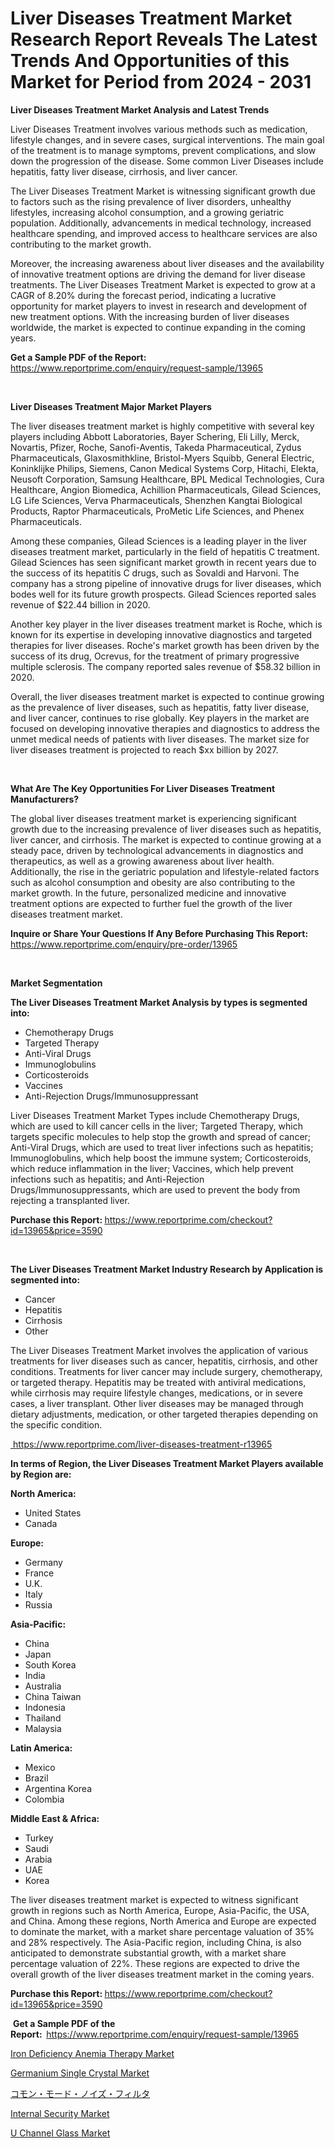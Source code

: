 <p><h1>Liver Diseases Treatment Market Research Report Reveals The Latest Trends And Opportunities of this Market for Period from 2024 - 2031</h1></p><p><strong>Liver Diseases Treatment Market Analysis and Latest Trends</strong></p>
<p><p>Liver Diseases Treatment involves various methods such as medication, lifestyle changes, and in severe cases, surgical interventions. The main goal of the treatment is to manage symptoms, prevent complications, and slow down the progression of the disease. Some common Liver Diseases include hepatitis, fatty liver disease, cirrhosis, and liver cancer.</p><p>The Liver Diseases Treatment Market is witnessing significant growth due to factors such as the rising prevalence of liver disorders, unhealthy lifestyles, increasing alcohol consumption, and a growing geriatric population. Additionally, advancements in medical technology, increased healthcare spending, and improved access to healthcare services are also contributing to the market growth. </p><p>Moreover, the increasing awareness about liver diseases and the availability of innovative treatment options are driving the demand for liver disease treatments. The Liver Diseases Treatment Market is expected to grow at a CAGR of 8.20% during the forecast period, indicating a lucrative opportunity for market players to invest in research and development of new treatment options. With the increasing burden of liver diseases worldwide, the market is expected to continue expanding in the coming years.</p></p>
<p><strong>Get a Sample PDF of the Report:&nbsp;</strong> <a href="https://www.reportprime.com/enquiry/request-sample/13965">https://www.reportprime.com/enquiry/request-sample/13965</a></p>
<p>&nbsp;</p>
<p><strong>Liver Diseases Treatment Major Market Players</strong></p>
<p><p>The liver diseases treatment market is highly competitive with several key players including Abbott Laboratories, Bayer Schering, Eli Lilly, Merck, Novartis, Pfizer, Roche, Sanofi-Aventis, Takeda Pharmaceutical, Zydus Pharmaceuticals, Glaxosmithkline, Bristol-Myers Squibb, General Electric, Koninklijke Philips, Siemens, Canon Medical Systems Corp, Hitachi, Elekta, Neusoft Corporation, Samsung Healthcare, BPL Medical Technologies, Cura Healthcare, Angion Biomedica, Achillion Pharmaceuticals, Gilead Sciences, LG Life Sciences, Verva Pharmaceuticals, Shenzhen Kangtai Biological Products, Raptor Pharmaceuticals, ProMetic Life Sciences, and Phenex Pharmaceuticals.</p><p>Among these companies, Gilead Sciences is a leading player in the liver diseases treatment market, particularly in the field of hepatitis C treatment. Gilead Sciences has seen significant market growth in recent years due to the success of its hepatitis C drugs, such as Sovaldi and Harvoni. The company has a strong pipeline of innovative drugs for liver diseases, which bodes well for its future growth prospects. Gilead Sciences reported sales revenue of $22.44 billion in 2020.</p><p>Another key player in the liver diseases treatment market is Roche, which is known for its expertise in developing innovative diagnostics and targeted therapies for liver diseases. Roche's market growth has been driven by the success of its drug, Ocrevus, for the treatment of primary progressive multiple sclerosis. The company reported sales revenue of $58.32 billion in 2020.</p><p>Overall, the liver diseases treatment market is expected to continue growing as the prevalence of liver diseases, such as hepatitis, fatty liver disease, and liver cancer, continues to rise globally. Key players in the market are focused on developing innovative therapies and diagnostics to address the unmet medical needs of patients with liver diseases. The market size for liver diseases treatment is projected to reach $xx billion by 2027.</p></p>
<p>&nbsp;</p>
<p><strong>What Are The Key Opportunities For Liver Diseases Treatment Manufacturers?</strong></p>
<p><p>The global liver diseases treatment market is experiencing significant growth due to the increasing prevalence of liver diseases such as hepatitis, liver cancer, and cirrhosis. The market is expected to continue growing at a steady pace, driven by technological advancements in diagnostics and therapeutics, as well as a growing awareness about liver health. Additionally, the rise in the geriatric population and lifestyle-related factors such as alcohol consumption and obesity are also contributing to the market growth. In the future, personalized medicine and innovative treatment options are expected to further fuel the growth of the liver diseases treatment market.</p></p>
<p><strong>Inquire or Share Your Questions If Any Before Purchasing This Report:</strong> <a href="https://www.reportprime.com/enquiry/pre-order/13965">https://www.reportprime.com/enquiry/pre-order/13965</a></p>
<p>&nbsp;</p>
<p><strong>Market Segmentation</strong></p>
<p><strong>The Liver Diseases Treatment Market Analysis by types is segmented into:</strong></p>
<p><ul><li>Chemotherapy Drugs</li><li>Targeted Therapy</li><li>Anti-Viral Drugs</li><li>Immunoglobulins</li><li>Corticosteroids</li><li>Vaccines</li><li>Anti-Rejection Drugs/Immunosuppressant</li></ul></p>
<p><p>Liver Diseases Treatment Market Types include Chemotherapy Drugs, which are used to kill cancer cells in the liver; Targeted Therapy, which targets specific molecules to help stop the growth and spread of cancer; Anti-Viral Drugs, which are used to treat liver infections such as hepatitis; Immunoglobulins, which help boost the immune system; Corticosteroids, which reduce inflammation in the liver; Vaccines, which help prevent infections such as hepatitis; and Anti-Rejection Drugs/Immunosuppressants, which are used to prevent the body from rejecting a transplanted liver.</p></p>
<p><strong>Purchase this Report:&nbsp;</strong><a href="https://www.reportprime.com/checkout?id=13965&price=3590">https://www.reportprime.com/checkout?id=13965&price=3590</a></p>
<p>&nbsp;</p>
<p><strong>The Liver Diseases Treatment Market Industry Research by Application is segmented into:</strong></p>
<p><ul><li>Cancer</li><li>Hepatitis</li><li>Cirrhosis</li><li>Other</li></ul></p>
<p><p>The Liver Diseases Treatment Market involves the application of various treatments for liver diseases such as cancer, hepatitis, cirrhosis, and other conditions. Treatments for liver cancer may include surgery, chemotherapy, or targeted therapy. Hepatitis may be treated with antiviral medications, while cirrhosis may require lifestyle changes, medications, or in severe cases, a liver transplant. Other liver diseases may be managed through dietary adjustments, medication, or other targeted therapies depending on the specific condition.</p></p>
<p><a href="https://www.reportprime.com/liver-diseases-treatment-r13965">&nbsp;https://www.reportprime.com/liver-diseases-treatment-r13965</a></p>
<p><strong>In terms of Region, the Liver Diseases Treatment Market Players available by Region are:</strong></p>
<p>
    <p> <strong> North America: </strong>
        <ul>
            <li>United States</li>
            <li>Canada</li>
        </ul>
        </p> 
    <p> <strong> Europe: </strong>
        <ul>
            <li>Germany</li>
            <li>France</li>
            <li>U.K.</li>
            <li>Italy</li>
            <li>Russia</li>
        </ul>
        </p> 
    <p> <strong> Asia-Pacific: </strong>
        <ul>
            <li>China</li>
            <li>Japan</li>
            <li>South Korea</li>
            <li>India</li>
            <li>Australia</li>
            <li>China Taiwan</li>
            <li>Indonesia</li>
            <li>Thailand</li>
            <li>Malaysia</li>
        </ul>
        </p> 
    <p> <strong> Latin America: </strong>
        <ul>
            <li>Mexico</li>
            <li>Brazil</li>
            <li>Argentina Korea</li>
            <li>Colombia</li>
        </ul>
        </p> 
    <p> <strong> Middle East & Africa: </strong>
        <ul>
            <li>Turkey</li>
            <li>Saudi</li>
            <li>Arabia</li>
            <li>UAE</li>
            <li>Korea</li>
        </ul>
    </p>
    </p>
<p><p>The liver diseases treatment market is expected to witness significant growth in regions such as North America, Europe, Asia-Pacific, the USA, and China. Among these regions, North America and Europe are expected to dominate the market, with a market share percentage valuation of 35% and 28% respectively. The Asia-Pacific region, including China, is also anticipated to demonstrate substantial growth, with a market share percentage valuation of 22%. These regions are expected to drive the overall growth of the liver diseases treatment market in the coming years.</p></p>
<p><strong>Purchase this Report: </strong><a href="https://www.reportprime.com/checkout?id=13965&price=3590">https://www.reportprime.com/checkout?id=13965&price=3590</a></p>
<p>&nbsp;<strong>Get a Sample PDF of the Report:&nbsp;&nbsp;</strong><a href="https://www.reportprime.com/enquiry/request-sample/13965">https://www.reportprime.com/enquiry/request-sample/13965</a></p>
<p><strong></strong></p>
<p><p><a href="https://github.com/Angelnienowdseej3e45z3p8c/Market-Research-Report-List-2/blob/main/iron-deficiency-anemia-therapy-market.md">Iron Deficiency Anemia Therapy Market</a></p><p><a href="https://issuu.com/reportprime-2/docs/germanium-single-crystal-market-size-2030.pptx">Germanium Single Crystal Market</a></p><p><a href="https://github.com/qwpelcjko9242629/Market-Research-Report-List-1/blob/main/220920824933.md">コモン・モード・ノイズ・フィルタ</a></p><p><a href="https://github.com/brentleyjimmiealvaradoz4l1rea/Market-Research-Report-List-2/blob/main/internal-security-market.md">Internal Security Market</a></p><p><a href="https://issuu.com/reportprime-2/docs/u-channel-glass-market-size-2030.pptx">U Channel Glass Market</a></p></p>